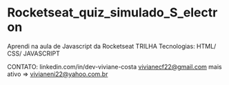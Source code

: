 # Rocketseat_quiz_simulado_S_electron
Aprendi na aula de Javascript da Rocketseat
TRILHA
Tecnologias: HTML/ CSS/ JAVASCRIPT

CONTATO: linkedin.com/in/dev-viviane-costa
vivianecf22@gmail.com
mais ativo => vivianeni22@yahoo.com.br